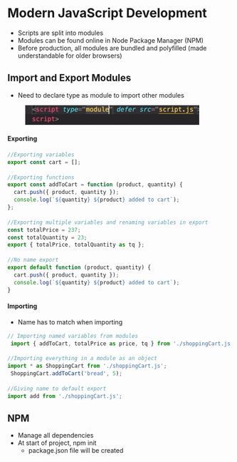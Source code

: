 # Modern JavaScript Development

* Scripts are split into modules
* Modules can be found online in Node Package Manager (NPM)
* Before production, all modules are bundled and polyfilled (made understandable for older browsers)



## Import and Export Modules

* Need to declare type as module to import other modules

<figure><img src="../.gitbook/assets/image (4).png" alt=""><figcaption></figcaption></figure>

#### Exporting

```javascript
//Exporting variables
export const cart = [];

//Exporting functions
export const addToCart = function (product, quantity) {
  cart.push({ product, quantity });
  console.log(`${quantity} ${product} added to cart`);
};

//Exporting multiple variables and renaming variables in export
const totalPrice = 237;
const totalQuantity = 23;
export { totalPrice, totalQuantity as tq };

//No name export
export default function (product, quantity) {
  cart.push({ product, quantity });
  console.log(`${quantity} ${product} added to cart`);
}

```

#### Importing

* Name has to match when importing

```javascript
// Importing named variables from modules
 import { addToCart, totalPrice as price, tq } from './shoppingCart.js';

//Importing everything in a module as an object
import * as ShoppingCart from './shoppingCart.js';
 ShoppingCart.addToCart('bread', 5);

//Giving name to default export
import add from './shoppingCart.js';
```



## NPM

* Manage all dependencies
* At start of project, npm init
  * package.json file will be created
